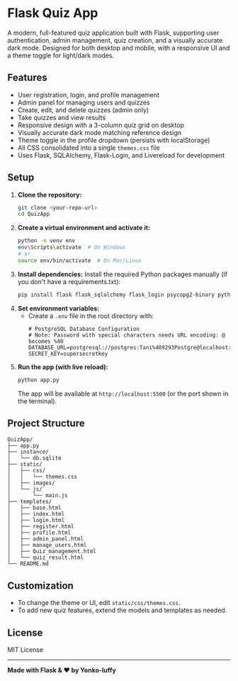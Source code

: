 # Flask Quiz App

A modern, full-featured quiz application built with Flask, supporting user authentication, admin management, quiz creation, and a visually accurate dark mode. Designed for both desktop and mobile, with a responsive UI and a theme toggle for light/dark modes.

## Features

- User registration, login, and profile management
- Admin panel for managing users and quizzes
- Create, edit, and delete quizzes (admin only)
- Take quizzes and view results
- Responsive design with a 3-column quiz grid on desktop
- Visually accurate dark mode matching reference design
- Theme toggle in the profile dropdown (persists with localStorage)
- All CSS consolidated into a single `themes.css` file
- Uses Flask, SQLAlchemy, Flask-Login, and Livereload for development

## Setup

1. **Clone the repository:**
   ```sh
   git clone <your-repo-url>
   cd QuizApp
   ```
2. **Create a virtual environment and activate it:**
   ```sh
   python -m venv env
   env\Scripts\activate  # On Windows
   # or
   source env/bin/activate  # On Mac/Linux
   ```
3. **Install dependencies:**
   Install the required Python packages manually (if you don't have a requirements.txt):
   ```sh
   pip install flask flask_sqlalchemy flask_login psycopg2-binary python-dotenv livereload
   ```
4. **Set environment variables:**
   - Create a `.env` file in the root directory with:
     ```
     # PostgreSQL Database Configuration
     # Note: Password with special characters needs URL encoding: @ becomes %40
     DATABASE_URL=postgresql://postgres:Tani%409293Postgre@localhost:5432/flask_db
     SECRET_KEY=supersecretkey
     ```
5. **Run the app (with live reload):**
   ```sh
   python app.py
   ```
   The app will be available at `http://localhost:5500` (or the port shown in the terminal).

## Project Structure

```
QuizApp/
├── app.py
├── instance/
│   └── db.sqlite
├── static/
│   ├── css/
│   │   └── themes.css
│   ├── images/
│   └── js/
│       └── main.js
├── templates/
│   ├── base.html
│   ├── index.html
│   ├── login.html
│   ├── register.html
│   ├── profile.html
│   ├── admin_panel.html
│   ├── manage_users.html
│   ├── Quiz_management.html
│   └── quiz_result.html
└── README.md
```

## Customization
- To change the theme or UI, edit `static/css/themes.css`.
- To add new quiz features, extend the models and templates as needed.

## License
MIT License

---

**Made with Flask & ❤️ by Yonko-luffy**

